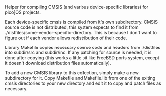 Helper for compiling CMSIS (and various device-specific libraries) for pico]OS projects.

Each device-specific cmsis is compiled from it's own subdirectory. CMSIS source code
is not distributed, this system expects to find it from ./distfiles/some-vendor-specific-directory.
This is because I don't want to figure out if each vendor allows redistribution
of their code.

Library Makefile copies necessary source code and headers from ./distfiles into subdir/src and
subdir/inc. If any patching for source is needed, it is done after copying (this works
a little bit like FreeBSD ports system, except it doesn't download distribution files automatically).

To add a new CMSIS library to this collection, simply make a new subdirectory for it.
Copy Makefile and Makefile.lib from one of the exiting cmsis directories to your new directory and
edit it to copy and patch files as necessary.
